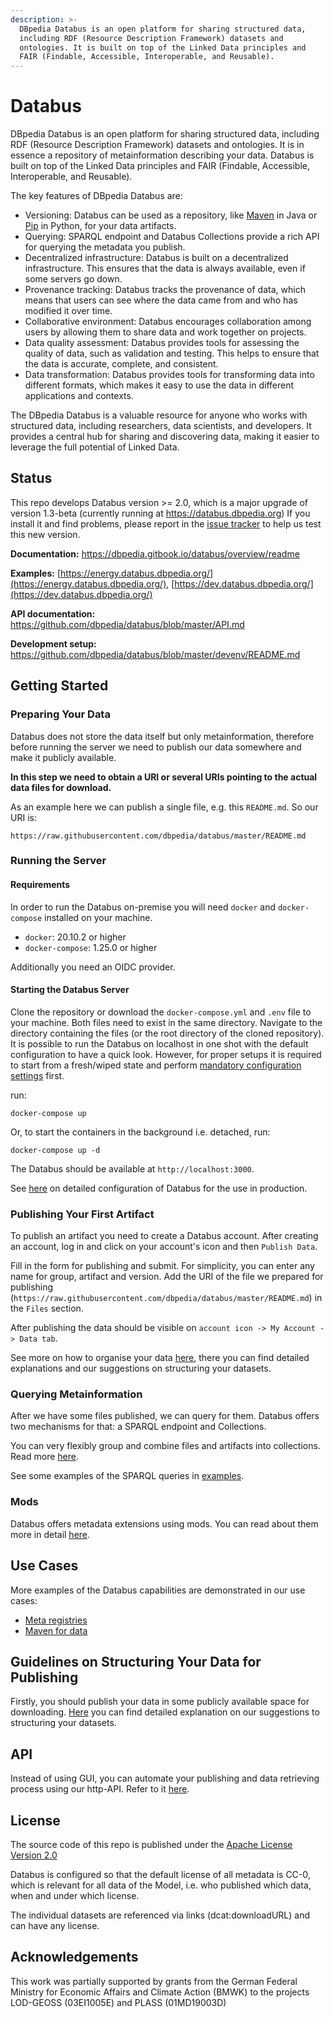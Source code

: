 ```yaml
---
description: >-
  DBpedia Databus is an open platform for sharing structured data, 
  including RDF (Resource Description Framework) datasets and 
  ontologies. It is built on top of the Linked Data principles and 
  FAIR (Findable, Accessible, Interoperable, and Reusable).
---
```


# Databus

DBpedia Databus is an open platform for sharing structured data, 
including RDF (Resource Description Framework) datasets and 
ontologies. It is in essence a repository of metainformation describing your data. 
Databus is built on top of the Linked Data principles and
FAIR (Findable, Accessible, Interoperable, and Reusable).

The key features of DBpedia Databus are:
* Versioning: Databus can be used as a repository, 
like [Maven](https://maven.apache.org) in Java 
or [Pip](https://pypi.org/project/pip/) in Python, for your data artifacts.
* Querying: SPARQL endpoint and Databus Collections provide a rich API 
for querying the metadata you publish.
* Decentralized infrastructure: Databus is built on a decentralized 
infrastructure. This ensures that the data is always available, even if some 
servers go down.
* Provenance tracking: Databus tracks the provenance of data, 
which means that users can see where the data came from and who has 
modified it over time.
* Collaborative environment: Databus encourages collaboration 
among users by allowing them to share data and work 
together on projects.
* Data quality assessment: Databus provides tools for assessing 
the quality of data, such as validation and testing. This helps to ensure 
that the data is accurate, complete, and consistent.
* Data transformation: Databus provides tools for transforming data
into different formats, which makes it easy to use the data in
 different applications and contexts.

The DBpedia Databus is a valuable resource for anyone who 
works with structured data, including researchers, data scientists, 
and developers. It provides a central hub for sharing and discovering 
data, making it easier to leverage the full potential of Linked Data.

## Status

This repo develops Databus version >= 2.0, which is a major upgrade of version 
1.3-beta (currently running at https://databus.dbpedia.org) If you install it and 
find problems, please report in the [issue tracker](https://github.com/dbpedia/databus/issues) 
to help us test this new version.

**Documentation:** https://dbpedia.gitbook.io/databus/overview/readme 

**Examples:** [https://energy.databus.dbpedia.org/](https://energy.databus.dbpedia.org/), [https://dev.databus.dbpedia.org/](https://dev.databus.dbpedia.org/)

**API documentation:** https://github.com/dbpedia/databus/blob/master/API.md

**Development setup:** https://github.com/dbpedia/databus/blob/master/devenv/README.md

## Getting Started

### Preparing Your Data
Databus does not store the data itself but only metainformation, therefore before running the server
we need to publish our data somewhere and make it publicly available. 

**In this step we need to obtain a URI or several URIs pointing to the actual data files for download.**

As an example here we can publish a single file, e.g. this `README.md`. So our URI is: 
```
https://raw.githubusercontent.com/dbpedia/databus/master/README.md
```
### Running the Server
#### Requirements

In order to run the Databus on-premise you will need `docker` and `docker-compose` installed on your machine.&#x20;

* `docker`: 20.10.2 or higher
* `docker-compose`: 1.25.0 or higher

Additionally you need an OIDC provider.

#### Starting the Databus Server

Clone the repository or download the `docker-compose.yml` and `.env` file to 
your machine. Both files need to exist in the same directory. Navigate to 
the directory containing the files (or the root directory of the 
cloned repository). It is possible to run the Databus on localhost in one 
shot with the default configuration to have a quick look. However, for 
proper setups it is required to start from a fresh/wiped state and 
perform [mandatory configuration settings](docs/configuration.md#mandatory-configuration) first.&#x20;

&#x20;run:

```
docker-compose up
```

Or, to start the containers in the background i.e. detached, run:

```
docker-compose up -d
```

The Databus should be available at `http://localhost:3000`.&#x20;

See [here](docs/configuration.md) on detailed configuration of Databus for the use in production.

### Publishing Your First Artifact
To publish an artifact you need to create a Databus account. 
After creating an account, log in and click on your account's 
icon and then `Publish Data`.

Fill in the form for publishing and submit. 
For simplicity, you can enter any name for group, artifact and version.
Add the URI of the file we prepared for publishing (`https://raw.githubusercontent.com/dbpedia/databus/master/README.md`) 
in the `Files` section.  

After publishing the data should be visible on  `account icon -> My Account -> Data tab`.

See more on how to organise your data [here](docs/model.md), there 
you can find detailed explanations and our suggestions on structuring
 your datasets.
### Querying Metainformation
After we have some files published, we can query for them. Databus offers two 
mechanisms for that: a SPARQL endpoint and Collections. 

You can very flexibly group and combine files and artifacts into collections. 
Read more [here](docs/collections.md).

See some examples of the SPARQL queries in [examples](docs/quickstart-examples.md).
### Mods
Databus offers metadata extensions using mods. 
You can read about them more in detail [here](docs/mods.md).

## Use Cases
More examples of the Databus capabilities are demonstrated in our use cases:
 * [Meta registries](docs/building-meta-registries.md)
 * [Maven for data](docs/maven-for-data-manage-data-dependencies-like-code.md)
 
## Guidelines on Structuring Your Data for Publishing
Firstly, you should publish your data in some publicly available space for downloading.
[Here](docs/model.md) you can find detailed explanation on our 
suggestions to structuring your datasets.

## API
Instead of using GUI, you can automate your publishing and data retrieving process
 using our http-API. Refer to it [here](docs/api.md).
 
## License

The source code of this repo is published under 
the [Apache License Version 2.0](https://github.com/AKSW/jena-sparql-api/blob/master/LICENSE)

Databus is configured so that the default license of all 
metadata is CC-0, which is relevant for all data of the Model, 
i.e. who published which data, when and under which license.

The individual datasets are referenced via links (dcat:downloadURL) 
and can have any license.

## Acknowledgements

This work was partially supported by grants from 
the German Federal Ministry for Economic Affairs 
and Climate Action (BMWK) to the projects 
LOD-GEOSS (03EI1005E) and  PLASS (01MD19003D)

